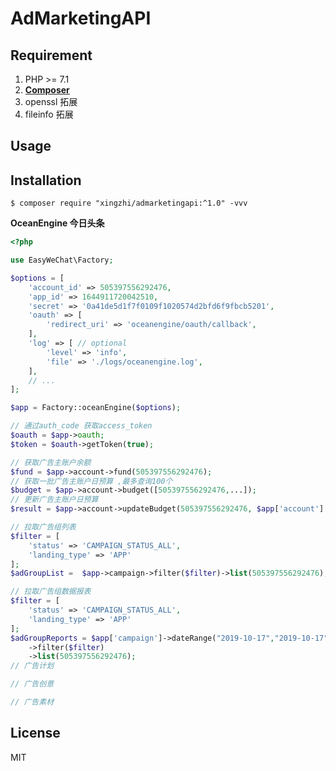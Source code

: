 
<h1 align="left">AdMarketingAPI</h1>


## Requirement

1. PHP >= 7.1
2. **[Composer](https://getcomposer.org/)**
3. openssl 拓展
4. fileinfo 拓展


## Usage 

## Installation

```shell
$ composer require "xingzhi/admarketingapi:^1.0" -vvv
```

**OceanEngine 今日头条**

```php
<?php

use EasyWeChat\Factory;

$options = [
    'account_id' => 505397556292476,
    'app_id' => 1644911720042510,
    'secret' => '0a41de5d1f7f0109f1020574d2bfd6f9fbcb5201',
    'oauth' => [
        'redirect_uri' => 'oceanengine/oauth/callback',
    ],
    'log' => [ // optional
        'level' => 'info', 
        'file' => './logs/oceanengine.log',
    ],
    // ...
];

$app = Factory::oceanEngine($options);

// 通过auth_code 获取access_token
$oauth = $app->oauth;
$token = $oauth->getToken(true);

// 获取广告主账户余额
$fund = $app->account->fund(505397556292476);
// 获取一批广告主账户日预算 ,最多查询100个
$budget = $app->account->budget([505397556292476,...]);
// 更新广告主账户日预算
$result = $app->account->updateBudget(505397556292476, $app['account']::BUDGET_MODE_DAY, 1000);

// 拉取广告组列表
$filter = [
    'status' => 'CAMPAIGN_STATUS_ALL',
    'landing_type' => 'APP'
];
$adGroupList =  $app->campaign->filter($filter)->list(505397556292476);

// 拉取广告组数据报表
$filter = [
    'status' => 'CAMPAIGN_STATUS_ALL',
    'landing_type' => 'APP'
];
$adGroupReports = $app['campaign']->dateRange("2019-10-17","2019-10-17")
    ->filter($filter)
    ->list(505397556292476);
// 广告计划

// 广告创意

// 广告素材

```



## License

MIT

